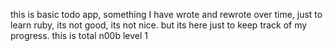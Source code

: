 this is basic todo app, something I have wrote and rewrote over time, just to learn ruby, its not good, its not nice.
but its here just to keep track of my progress.
this is total n00b level 1
